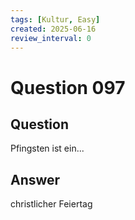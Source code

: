 ```yaml
---
tags: [Kultur, Easy]
created: 2025-06-16
review_interval: 0
---
```


# Question 097

## Question

Pfingsten ist ein...

## Answer

christlicher Feiertag

